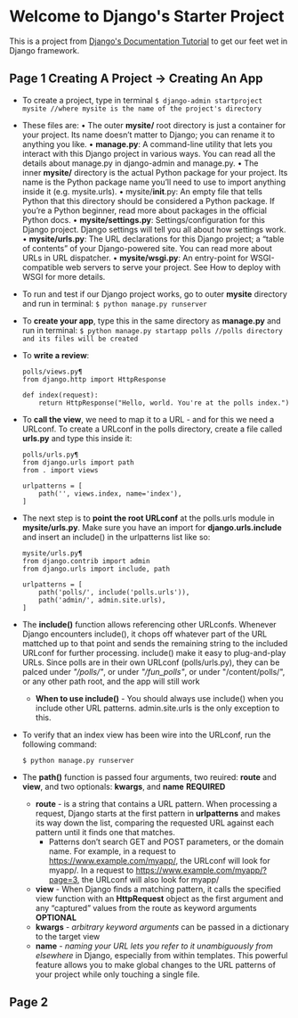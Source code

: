 # Welcome to Django's Starter Project
This is a project from [Django's Documentation Tutorial](https://docs.djangoproject.com/en/2.2/intro/tutorial01/) to get our feet wet in Django framework.

## Page 1 Creating A Project -> Creating An App
- To create a project, type in terminal
    ```$ django-admin startproject mysite //where mysite is the name of the project's directory``` 
- These files are:
	•	The outer __mysite/__ root directory is just a container for your project. Its name doesn’t matter to Django; you can rename it to anything you like.
	•	__manage.py__: A command-line utility that lets you interact with this Django project in various ways. You can read all the details about manage.py in django-admin and manage.py.
	•	The inner __mysite/__ directory is the actual Python package for your project. Its name is the Python package name you’ll need to use to import anything inside it (e.g. mysite.urls).
	•	mysite/__init__.py: An empty file that tells Python that this directory should be considered a Python package. If you’re a Python beginner, read more about packages in the official Python docs.
	•	__mysite/settings.py__: Settings/configuration for this Django project. Django settings will tell you all about how settings work.
	•	__mysite/urls.py__: The URL declarations for this Django project; a “table of contents” of your Django-powered site. You can read more about URLs in URL dispatcher.
	•	__mysite/wsgi.py__: An entry-point for WSGI-compatible web servers to serve your project. See How to deploy with WSGI for more details.

- To run and test if our Django project works, go to outer __mysite__ directory and run in terminal:
    ```$ python manage.py runserver```

- To __create your app__, type this in the same directory as __manage.py__ and run in terminal:
    ```$ python manage.py startapp polls //polls directory and its files will be created```
- To __write a review__:
    ```
    polls/views.py¶
    from django.http import HttpResponse

    def index(request):
        return HttpResponse("Hello, world. You're at the polls index.")
    ```
- To __call the view__, we need to map it to a URL - and for this we need a URLconf. To create a URLconf in the polls directory, create a file called __urls.py__ and type this inside it:
    ```
    polls/urls.py¶
    from django.urls import path
    from . import views

    urlpatterns = [
        path('', views.index, name='index'),
    ]
    ```
- The next step is to __point the root URLconf__ at the polls.urls module in __mysite/urls.py__. Make sure you have an import for __django.urls.include__ and insert an include() in the urlpatterns list like so:
    ```
    mysite/urls.py¶
    from django.contrib import admin
    from django.urls import include, path

    urlpatterns = [
        path('polls/', include('polls.urls')),
        path('admin/', admin.site.urls),
    ]
    ```
- The __include()__ function allows referencing other URLconfs. Whenever Django encounters include(), it chops off whatever part of the URL mattched up to that point and sends the remaining string to the included URLconf for further processing. include() make it easy to plug-and-play URLs. Since polls are in their own URLconf (polls/urls.py), they can be palced under _"/polls/"_, or under _"/fun_polls"_, or under "/content/polls/", or any other path root, and the app will still work
    - __When to use include()__ - You should always use include() when you include other URL patterns. admin.site.urls is the only exception to this.
- To verify that an index view has been wire into the URLconf, run the following command:

    ``` $ python manage.py runserver ```
- The __path()__ function is passed four arguments, two reuired: __route__ and __view__, and two optionals: __kwargs__, and __name__
    __REQUIRED__
    - __route__ - is a string that contains a URL pattern. When processing a request, Django starts at the first pattern in __urlpatterns__ and makes its way down the list, comparing the requested URL against each pattern until it finds one that matches.
        - Patterns don’t search GET and POST parameters, or the domain name. For example, in a request to https://www.example.com/myapp/, the URLconf will look for myapp/. In a request to https://www.example.com/myapp/?page=3, the URLconf will also look for myapp/
    - __view__ - When Django finds a matching pattern, it calls the specified view function with an __HttpRequest__ object as the first argument and any “captured” values from the route as keyword arguments
    __OPTIONAL__
    - __kwargs__ - _arbitrary keyword arguments_ can be passed in a dictionary to the target view
    - __name__ - _naming your URL lets you refer to it unambiguously from elsewhere_ in Django, especially from within templates. This powerful feature allows you to make global changes to the URL patterns of your project while only touching a single file.


## Page 2

